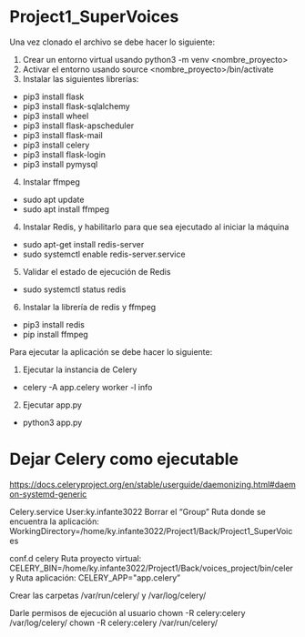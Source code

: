 # Project1_SuperVoices

Una vez clonado el archivo se debe hacer lo siguiente:

1. Crear un entorno virtual usando python3 -m venv <nombre_proyecto>
2. Activar el entorno usando source <nombre_proyecto>/bin/activate
3. Instalar las siguientes librerías:
  - pip3 install flask
  - pip3 install flask-sqlalchemy
  - pip3 install wheel
  - pip3 install flask-apscheduler 
  - pip3 install flask-mail
  - pip3 install celery
  - pip3 install flask-login
  - pip3 install pymysql
4. Instalar ffmpeg
  - sudo apt update
  - sudo apt install ffmpeg
4. Instalar Redis, y habilitarlo para que sea ejecutado al iniciar la máquina
  - sudo apt-get install redis-server
  - sudo systemctl enable redis-server.service
5. Validar el estado de ejecución de Redis
  - sudo systemctl status redis
6. Instalar la librería de redis y ffmpeg
  - pip3 install redis
  - pip install ffmpeg

Para ejecutar la aplicación se debe hacer lo siguiente:
1. Ejecutar la instancia de Celery
  - celery -A app.celery worker -l info
2. Ejecutar app.py
  - python3 app.py

# Dejar Celery como ejecutable

https://docs.celeryproject.org/en/stable/userguide/daemonizing.html#daemon-systemd-generic

Celery.service
User:ky.infante3022
Borrar el “Group”
Ruta donde se encuentra la aplicación:
WorkingDirectory=/home/ky.infante3022/Project1/Back/Project1_SuperVoices

conf.d celery
Ruta proyecto virtual:
CELERY_BIN=/home/ky.infante3022/Project1/Back/voices_project/bin/celery
Ruta aplicación:
CELERY_APP="app.celery”

Crear las carpetas /var/run/celery/ y /var/log/celery/

Darle permisos de ejecución al usuario
chown -R celery:celery /var/log/celery/
chown -R celery:celery /var/run/celery/
